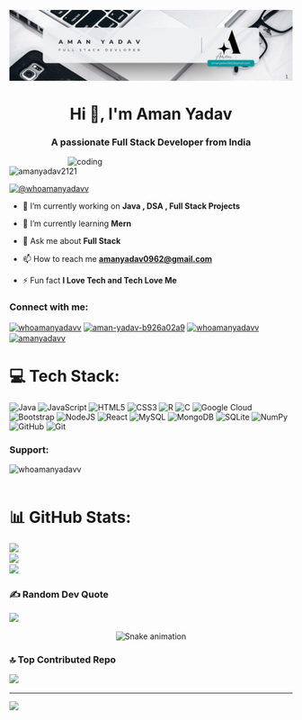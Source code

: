 ![logo](https://github.com/amanyadav2121/amanyadav2121/blob/de6b232559136b918bdb9314b243cddfe192dddc/Banner.png)
<h1 align="center">Hi 👋, I'm Aman Yadav</h1>
<h3 align="center">A passionate Full Stack Developer from India</h3>
<img align="right" alt="coding" width="400" src="https://camo.githubusercontent.com/bc425a5c4e99161dca81a32820bad4d14290d90de6308f16eb8e1d904526f5ab/68747470733a2f2f6d656469612e6c6963646e2e636f6d2f646d732f696d6167652f44353631324151474f6d77664945356d6c57412f61727469636c652d636f7665725f696d6167652d736872696e6b5f3732305f313238302f302f313637343631373934373232383f653d3231343734383336343726763d6265746126743d4654555f697351365659665635445f7565464850577654385a716744654a47337972384d69386c70666b30">

<p align="left"> <img src="https://komarev.com/ghpvc/?username=amanyadav2121&label=Profile%20views&color=0e75b6&style=flat" alt="amanyadav2121" /> </p>



<p align="left"> <a href="https://twitter.com/whoamanyadavv" target="blank"><img src="https://img.shields.io/twitter/follow/whoamanyadavv?logo=twitter&style=for-the-badge&color=1DA1F2" alt="@whoamanyadavv" /></a> </p>



- 🔭 I’m currently working on **Java , DSA , Full Stack Projects**

- 🌱 I’m currently learning **Mern**

- 💬 Ask me about **Full Stack**

- 📫 How to reach me **amanyadav0962@gmail.com**

- ⚡ Fun fact **I Love Tech and Tech Love Me**



<h3 align="left">Connect with me:</h3>
<p align="left">
<a href="https://twitter.com/whoamanyadavv" target="blank"><img align="center" src="https://raw.githubusercontent.com/rahuldkjain/github-profile-readme-generator/master/src/images/icons/Social/twitter.svg" alt="whoamanyadavv" height="30" width="40" /></a>
<a href="https://linkedin.com/in/aman-yadav-b926a02a9" target="blank"><img align="center" src="https://raw.githubusercontent.com/rahuldkjain/github-profile-readme-generator/master/src/images/icons/Social/linked-in-alt.svg" alt="aman-yadav-b926a02a9" height="30" width="40" /></a>
<a href="https://instagram.com/whoamanyadavv" target="blank"><img align="center" src="https://raw.githubusercontent.com/rahuldkjain/github-profile-readme-generator/master/src/images/icons/Social/instagram.svg" alt="whoamanyadavv" height="30" width="40" /></a>
<a href="https://www.leetcode.com/amanyadavv" target="blank"><img align="center" src="https://raw.githubusercontent.com/rahuldkjain/github-profile-readme-generator/master/src/images/icons/Social/leet-code.svg" alt="amanyadavv" height="30" width="40" /></a>
</p>

# 💻 Tech Stack:
![Java](https://img.shields.io/badge/java-%23ED8B00.svg?style=for-the-badge&logo=openjdk&logoColor=white) ![JavaScript](https://img.shields.io/badge/javascript-%23323330.svg?style=for-the-badge&logo=javascript&logoColor=%23F7DF1E) ![HTML5](https://img.shields.io/badge/html5-%23E34F26.svg?style=for-the-badge&logo=html5&logoColor=white) ![CSS3](https://img.shields.io/badge/css3-%231572B6.svg?style=for-the-badge&logo=css3&logoColor=white) ![R](https://img.shields.io/badge/r-%23276DC3.svg?style=for-the-badge&logo=r&logoColor=white) ![C](https://img.shields.io/badge/c-%2300599C.svg?style=for-the-badge&logo=c&logoColor=white) ![Google Cloud](https://img.shields.io/badge/GoogleCloud-%234285F4.svg?style=for-the-badge&logo=google-cloud&logoColor=white) ![Bootstrap](https://img.shields.io/badge/bootstrap-%238511FA.svg?style=for-the-badge&logo=bootstrap&logoColor=white) ![NodeJS](https://img.shields.io/badge/node.js-6DA55F?style=for-the-badge&logo=node.js&logoColor=white) ![React](https://img.shields.io/badge/react-%2320232a.svg?style=for-the-badge&logo=react&logoColor=%2361DAFB) ![MySQL](https://img.shields.io/badge/mysql-4479A1.svg?style=for-the-badge&logo=mysql&logoColor=white) ![MongoDB](https://img.shields.io/badge/MongoDB-%234ea94b.svg?style=for-the-badge&logo=mongodb&logoColor=white) ![SQLite](https://img.shields.io/badge/sqlite-%2307405e.svg?style=for-the-badge&logo=sqlite&logoColor=white) ![NumPy](https://img.shields.io/badge/numpy-%23013243.svg?style=for-the-badge&logo=numpy&logoColor=white) ![GitHub](https://img.shields.io/badge/github-%23121011.svg?style=for-the-badge&logo=github&logoColor=white) ![Git](https://img.shields.io/badge/git-%23F05033.svg?style=for-the-badge&logo=git&logoColor=white)

<h3 align="left">Support:</h3>
<p><a href="https://www.buymeacoffee.com/whoamanyadavv"> <img align="left" src="https://cdn.buymeacoffee.com/buttons/v2/default-yellow.png" height="50" width="210" alt="whoamanyadavv" /></a></p><br><br>



# 📊 GitHub Stats:
![](https://github-readme-stats.vercel.app/api?username=amanyadav2121&theme=dark&hide_border=false&include_all_commits=false&count_private=false)<br/>
![](https://nirzak-streak-stats.vercel.app/?user=amanyadav2121&theme=dark&hide_border=false)<br/>
![](https://github-readme-stats.vercel.app/api/top-langs/?username=amanyadav2121&theme=dark&hide_border=false&include_all_commits=false&count_private=false&layout=compact)

### ✍️ Random Dev Quote
![](https://quotes-github-readme.vercel.app/api?type=vetical&theme=radical)


<div align="center">
  <img src="https://profile-readme-generator.com/assets/snake.svg" alt="Snake animation" />
</div>

### 🔝 Top Contributed Repo
![](https://github-contributor-stats.vercel.app/api?username=amanyadav2121&limit=5&theme=dark&combine_all_yearly_contributions=true)

---
[![](https://visitcount.itsvg.in/api?id=amanyadav2121&icon=0&color=0)](https://visitcount.itsvg.in)

<!-- Proudly created with GPRM ( https://gprm.itsvg.in ) -->
